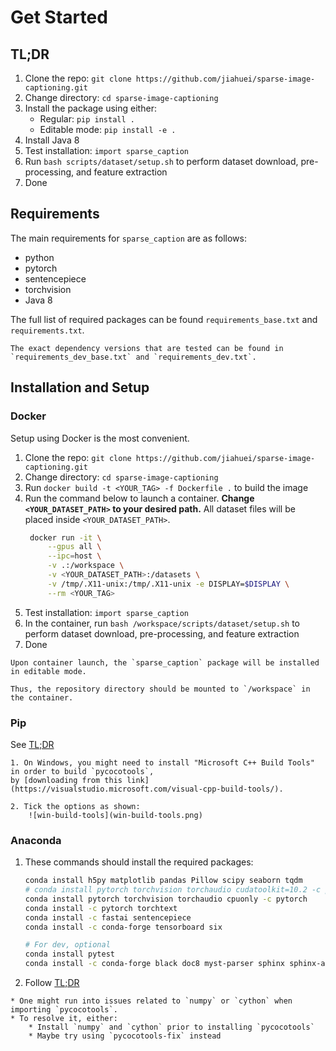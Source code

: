 # Get Started

## TL;DR

1. Clone the repo: `git clone https://github.com/jiahuei/sparse-image-captioning.git`
2. Change directory: `cd sparse-image-captioning`
3. Install the package using either:
   * Regular: `pip install .`
   * Editable mode: `pip install -e .`
4. Install Java 8
5. Test installation: `import sparse_caption`
6. Run `bash scripts/dataset/setup.sh` to perform dataset download, pre-processing, and feature extraction
7. Done


## Requirements

The main requirements for `sparse_caption` are as follows:

* python
* pytorch
* sentencepiece
* torchvision
* Java 8

The full list of required packages can be found `requirements_base.txt` and `requirements.txt`.

```{admonition} Dependency Versions
The exact dependency versions that are tested can be found in `requirements_dev_base.txt` and `requirements_dev.txt`.
```


## Installation and Setup

### Docker
Setup using Docker is the most convenient.

1. Clone the repo: `git clone https://github.com/jiahuei/sparse-image-captioning.git`
2. Change directory: `cd sparse-image-captioning`
3. Run `docker build -t <YOUR_TAG> -f Dockerfile .` to build the image
4. Run the command below to launch a container. **Change `<YOUR_DATASET_PATH>` to your desired path.** All dataset files will be placed inside `<YOUR_DATASET_PATH>`.
   ```bash
    docker run -it \
        --gpus all \
        --ipc=host \
        -v .:/workspace \
        -v <YOUR_DATASET_PATH>:/datasets \
        -v /tmp/.X11-unix:/tmp/.X11-unix -e DISPLAY=$DISPLAY \
        --rm <YOUR_TAG>
   ```
5. Test installation: `import sparse_caption`
6. In the container, run `bash /workspace/scripts/dataset/setup.sh` to perform dataset download, pre-processing, and feature extraction
7. Done

```{warning}
Upon container launch, the `sparse_caption` package will be installed in editable mode.

Thus, the repository directory should be mounted to `/workspace` in the container.
```

### Pip

See [TL;DR](#tldr)

```{admonition} Windows
1. On Windows, you might need to install "Microsoft C++ Build Tools" in order to build `pycocotools`, 
by [downloading from this link](https://visualstudio.microsoft.com/visual-cpp-build-tools/).

2. Tick the options as shown:
    ![win-build-tools](win-build-tools.png)
```

### Anaconda

1. These commands should install the required packages:
    ```bash
    conda install h5py matplotlib pandas Pillow scipy seaborn tqdm
    # conda install pytorch torchvision torchaudio cudatoolkit=10.2 -c pytorch
    conda install pytorch torchvision torchaudio cpuonly -c pytorch
    conda install -c pytorch torchtext
    conda install -c fastai sentencepiece
    conda install -c conda-forge tensorboard six

    # For dev, optional
    conda install pytest
    conda install -c conda-forge black doc8 myst-parser sphinx sphinx-autobuild sphinx_rtd_theme
    ```
2. Follow [TL;DR](#tldr)

```{admonition} Possible *pycocotools* installation issues
* One might run into issues related to `numpy` or `cython` when importing `pycocotools`.
* To resolve it, either:
    * Install `numpy` and `cython` prior to installing `pycocotools`
    * Maybe try using `pycocotools-fix` instead
```
